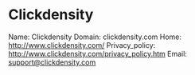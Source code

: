
# Clickdensity

Name: Clickdensity
Domain: clickdensity.com
Home: http://www.clickdensity.com/
Privacy_policy: http://www.clickdensity.com/privacy_policy.htm
Email: support@clickdensity.com
